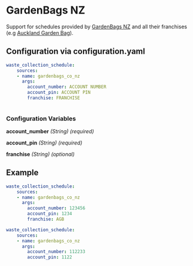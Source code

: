 # GardenBags NZ

Support for schedules provided by [GardenBags NZ](https://gardenbags.co.nz/) and all their franchises (e.g [Auckland Garden Bag](https://www.aucklandgardenbagcompany.co.nz)).

## Configuration via configuration.yaml

```yaml
waste_collection_schedule:
    sources:
    - name: gardenbags_co_nz
      args:
        account_number: ACCOUNT NUMBER
        account_pin: ACCOUNT PIN
        franchise: FRANCHISE
        
```

### Configuration Variables

**account_number**
*(String) (required)*

**account_pin**
*(String) (required)*

**franchise**
*(String) (optional)*


## Example

```yaml
waste_collection_schedule:
    sources:
    - name: gardenbags_co_nz
      args:
        account_number: 123456
        account_pin: 1234
        franchise: AGB    
```

```yaml
waste_collection_schedule:
    sources:
    - name: gardenbags_co_nz
      args:
        account_number: 112233
        account_pin: 1122
```